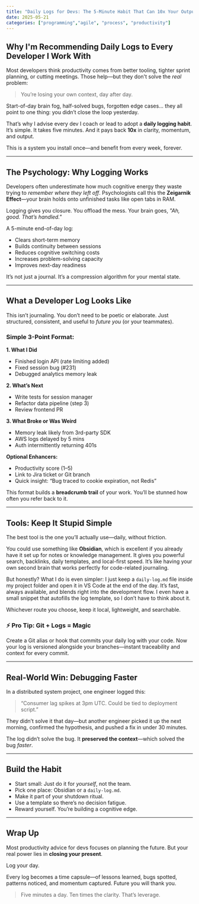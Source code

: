 ```yaml
---
title: "Daily Logs for Devs: The 5-Minute Habit That Can 10x Your Output"
date: 2025-05-21
categories: ["programming","agile", "process", "productivity"]
---
```


## Why I'm Recommending Daily Logs to Every Developer I Work With

Most developers think productivity comes from better tooling, tighter sprint planning, or cutting meetings. Those help—but they don't solve the *real* problem:

> You’re losing your own context, day after day.

Start-of-day brain fog, half-solved bugs, forgotten edge cases… they all point to one thing: you didn’t close the loop yesterday.

That’s why I advise every dev I coach or lead to adopt a **daily logging habit**. It’s simple. It takes five minutes. And it pays back **10x** in clarity, momentum, and output.

This is a system you install once—and benefit from every week, forever.

---

## The Psychology: Why Logging Works

Developers often underestimate how much cognitive energy they waste trying to *remember where they left off*. Psychologists call this the **Zeigarnik Effect**—your brain holds onto unfinished tasks like open tabs in RAM.

Logging gives you closure. You offload the mess. Your brain goes, *"Ah, good. That’s handled."*

A 5-minute end-of-day log:

- Clears short-term memory
- Builds continuity between sessions
- Reduces cognitive switching costs
- Increases problem-solving capacity
- Improves next-day readiness

It’s not just a journal. It’s a compression algorithm for your mental state.

---

## What a Developer Log Looks Like

This isn’t journaling. You don’t need to be poetic or elaborate. Just structured, consistent, and useful to *future you* (or your teammates).

### Simple 3-Point Format:

**1. What I Did**
- Finished login API (rate limiting added)
- Fixed session bug (#231)
- Debugged analytics memory leak

**2. What’s Next**
- Write tests for session manager
- Refactor data pipeline (step 3)
- Review frontend PR

**3. What Broke or Was Weird**
- Memory leak likely from 3rd-party SDK
- AWS logs delayed by 5 mins
- Auth intermittently returning 401s

**Optional Enhancers:**
- Productivity score (1–5)
- Link to Jira ticket or Git branch
- Quick insight: “Bug traced to cookie expiration, not Redis”

This format builds a **breadcrumb trail** of your work. You’ll be stunned how often you refer back to it.

---

## Tools: Keep It Stupid Simple

The best tool is the one you’ll actually use—daily, without friction.

You could use something like **Obsidian**, which is excellent if you already have it set up for notes or knowledge management. It gives you powerful search, backlinks, daily templates, and local-first speed. It’s like having your own second brain that works perfectly for code-related journaling.

But honestly? What I do is even simpler:
I just keep a `daily-log.md` file inside my project folder and open it in VS Code at the end of the day. It’s fast, always available, and blends right into the development flow. I even have a small snippet that autofills the log template, so I don’t have to think about it.

Whichever route you choose, keep it local, lightweight, and searchable.

### ⚡ Pro Tip: Git + Logs = Magic

Create a Git alias or hook that commits your daily log with your code. Now your log is versioned alongside your branches—instant traceability and context for every commit.

---

## Real-World Win: Debugging Faster

In a distributed system project, one engineer logged this:

> “Consumer lag spikes at 3pm UTC. Could be tied to deployment script.”

They didn’t solve it that day—but another engineer picked it up the next morning, confirmed the hypothesis, and pushed a fix in under 30 minutes.

The log didn’t solve the bug.
It **preserved the context**—which solved the bug *faster*.

---

## Build the Habit

- Start small: Just do it for *yourself*, not the team.
- Pick one place: Obsidian or a `daily-log.md`.
- Make it part of your shutdown ritual.
- Use a template so there’s no decision fatigue.
- Reward yourself. You’re building a cognitive edge.

---

## Wrap Up

Most productivity advice for devs focuses on planning the future. But your real power lies in **closing your present**.

Log your day.

Every log becomes a time capsule—of lessons learned, bugs spotted, patterns noticed, and momentum captured. Future you will thank you.

> Five minutes a day. Ten times the clarity.
> That’s leverage.
